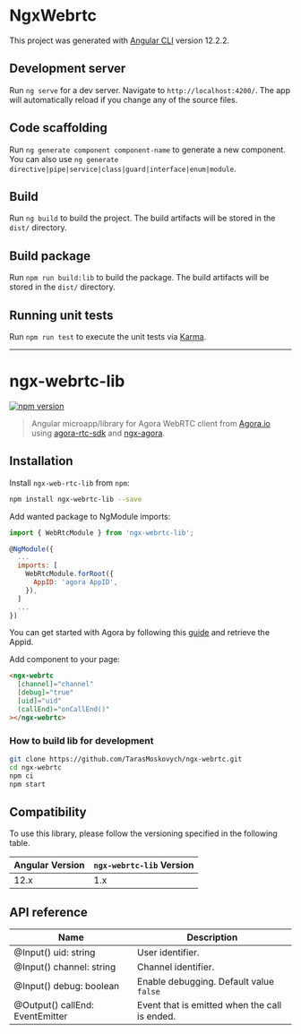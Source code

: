 # NgxWebrtc

This project was generated with [Angular CLI](https://github.com/angular/angular-cli) version 12.2.2.

## Development server

Run `ng serve` for a dev server. Navigate to `http://localhost:4200/`. The app will automatically reload if you change any of the source files.

## Code scaffolding

Run `ng generate component component-name` to generate a new component. You can also use `ng generate directive|pipe|service|class|guard|interface|enum|module`.

## Build

Run `ng build` to build the project. The build artifacts will be stored in the `dist/` directory.

## Build package

Run `npm run build:lib` to build the package. The build artifacts will be stored in the `dist/` directory.

## Running unit tests

Run `npm run test` to execute the unit tests via [Karma](https://karma-runner.github.io).

* * *

# ngx-webrtc-lib

[![npm version](https://badge.fury.io/js/ngx-webrtc-lib.svg)](https://badge.fury.io/js/ngx-webrtc-lib)

> Angular microapp/library for Agora WebRTC client from [Agora.io](https://www.agora.io) using [agora-rtc-sdk](https://www.npmjs.com/package/agora-rtc-sdk) and [ngx-agora](https://www.npmjs.com/package/ngx-agora).

## Installation

Install `ngx-web-rtc-lib` from `npm`:
```bash
npm install ngx-webrtc-lib --save
```

Add wanted package to NgModule imports:
```js
import { WebRtcModule } from 'ngx-webrtc-lib';

@NgModule({
  ...
  imports: [
    WebRtcModule.forRoot({
      AppID: 'agora AppID',
    }),
  ]
  ...
})
```

You can get started with Agora by following this [guide](https://www.agora.io/en/blog/how-to-get-started-with-agora/?utm_source=medium&utm_medium=blog&utm_campaign=Add_Video_Calling_in_your_Web_App_using_Agora_Web_NG_SDK) and retrieve the Appid.

Add component to your page:
```html
<ngx-webrtc
  [channel]="channel"
  [debug]="true"
  [uid]="uid"
  (callEnd)="onCallEnd()"
></ngx-webrtc>
```

### How to build lib for development

```bash
git clone https://github.com/TarasMoskovych/ngx-webrtc.git
cd ngx-webrtc
npm ci
npm start
```

## Compatibility

To use this library, please follow the versioning specified in the following table.

| Angular Version | `ngx-webrtc-lib` Version |
| --------------- | ------------------- |
| 12.x            | 1.x                 |

## API reference

| Name                                  | Description |
| ------------------------------------- | --------------------------------------------- |
| @Input() uid: string                  | User identifier.                              |
| @Input() channel: string              | Channel identifier.                           |
| @Input() debug: boolean               | Enable debugging. Default value `false`       |
| @Output() callEnd: EventEmitter<void> | Event that is emitted when the call is ended. |
